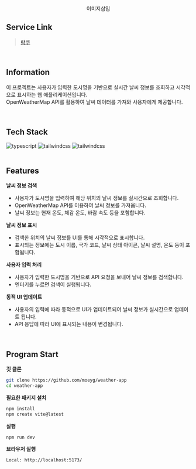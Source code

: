 <div align="center">
  <br />
    이미지삽입
  <br />
</div>

## Service Link

> [랑쿠]()

<br>

## Information

이 프로젝트는 사용자가 입력한 도시명을 기반으로 실시간 날씨 정보를 조회하고 시각적으로 표시하는 웹 애플리케이션입니다. <br>
OpenWeatherMap API를 활용하여 날씨 데이터를 가져와 사용자에게 제공합니다.

<br>

## Tech Stack

  <div>
    <img src="https://img.shields.io/badge/-Typescript-black?style=for-the-badge&logoColor=white&logo=typescript&color=3178C6" alt="typescript" />
    <img src="https://img.shields.io/badge/-Tailwind_CSS-black?style=for-the-badge&logoColor=white&logo=tailwindcss&color=06B6D4" alt="tailwindcss" />
    <img src="https://img.shields.io/badge/react-%2320232a.svg?style=for-the-badge&logo=react&logoColor=%2361DAFB
" alt="tailwindcss" />
    
  </div>

  <br>

## <a name="features">Features</a>

**날씨 정보 검색**

- 사용자가 도시명을 입력하여 해당 위치의 날씨 정보를 실시간으로 조회합니다.
- OpenWeatherMap API를 이용하여 날씨 정보를 가져옵니다.
- 날씨 정보는 현재 온도, 체감 온도, 바람 속도 등을 포함합니다.

**날씨 정보 표시**

- 검색한 위치의 날씨 정보를 UI를 통해 시각적으로 표시합니다.
- 표시되는 정보에는 도시 이름, 국가 코드, 날씨 상태 아이콘, 날씨 설명, 온도 등이 포함됩니다.

**사용자 입력 처리**

- 사용자가 입력한 도시명을 기반으로 API 요청을 보내어 날씨 정보를 검색합니다.
- 엔터키를 누르면 검색이 실행됩니다.

**동적 UI 업데이트**

- 사용자의 입력에 따라 동적으로 UI가 업데이트되어 날씨 정보가 실시간으로 업데이트 됩니다.
- API 응답에 따라 UI에 표시되는 내용이 변경됩니다.

<br>

## <a name="quick-start">Program Start</a>

**깃 클론**

```bash
git clone https://github.com/moeyg/weather-app
cd weather-app
```

**필요한 패키지 설치**

```bash
npm install
npm create vite@latest
```

**실행**

```bash
npm run dev
```

**브라우저 실행**

```bash
Local: http://localhost:5173/
```
